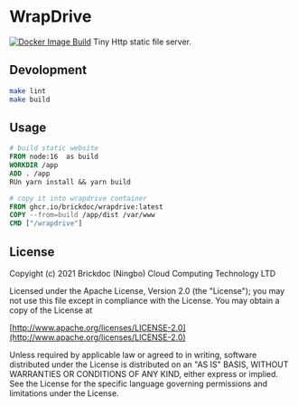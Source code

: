 # WrapDrive

[![Docker Image Build](https://github.com/0xDing/wrapDrive/actions/workflows/build_image.yaml/badge.svg)](https://github.com/0xDing/wrapDrive/actions/workflows/build_image.yaml)
Tiny Http static file server.

## Devolopment

```bash
make lint
make build
```

## Usage

```Dockerfile
# build static website
FROM node:16  as build
WORKDIR /app
ADD . /app
RUn yarn install && yarn build

# copy it into wrapdrive container
FROM ghcr.io/brickdoc/wrapdrive:latest
COPY --from=build /app/dist /var/www
CMD ["/wrapdrive"]
```

## License

Copyight (c) 2021 Brickdoc (Ningbo) Cloud Computing Technology LTD

Licensed under the Apache License, Version 2.0 (the "License");
you may not use this file except in compliance with the License.
You may obtain a copy of the License at

[http://www.apache.org/licenses/LICENSE-2.0](http://www.apache.org/licenses/LICENSE-2.0)

Unless required by applicable law or agreed to in writing, software
distributed under the License is distributed on an "AS IS" BASIS,
WITHOUT WARRANTIES OR CONDITIONS OF ANY KIND, either express or implied.
See the License for the specific language governing permissions and
limitations under the License.
